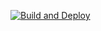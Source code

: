[![Build and Deploy](https://github.com/CanarysPlayground/Actions-demo/actions/workflows/artifacts.yml/badge.svg)](https://github.com/CanarysPlayground/Actions-demo/actions/workflows/artifacts.yml)
